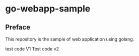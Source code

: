 # go-webapp-sample



## Preface
This repository is the sample of web application using golang.

test code V1
Test code v2
